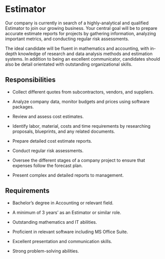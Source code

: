 # Estimator

Our company is currently in search of a highly-analytical and qualified Estimator to join our growing business. Your central goal will be to prepare accurate estimate reports for projects by gathering information, analyzing important metrics, and conducting regular risk assessments.

The ideal candidate will be fluent in mathematics and accounting, with in-depth knowledge of research and data analysis methods and estimation systems. In addition to being an excellent communicator, candidates should also be detail orientated with outstanding organizational skills.

## Responsibilities

* Collect different quotes from subcontractors, vendors, and suppliers.

* Analyze company data, monitor budgets and prices using software packages.

* Review and assess cost estimates.

* Identify labor, material, costs and time requirements by researching proposals, blueprints,  and any related documents.

* Prepare detailed cost estimate reports.

* Conduct regular risk assessments.

* Oversee the different stages of a company project to ensure that expenses follow the forecast plan.

* Present complex and detailed reports to management.

## Requirements

* Bachelor’s degree in Accounting or relevant field.

* A minimum of 3 years’ as an Estimator or similar role.

* Outstanding mathematics and IT abilities.

* Proficient in relevant software including MS Office Suite.

* Excellent presentation and communication skills.

* Strong problem-solving abilities.

